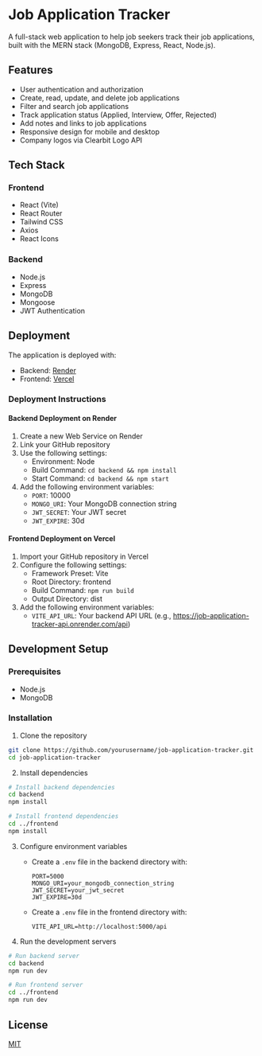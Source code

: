 # Job Application Tracker

A full-stack web application to help job seekers track their job applications, built with the MERN stack (MongoDB, Express, React, Node.js).

## Features

- User authentication and authorization
- Create, read, update, and delete job applications
- Filter and search job applications
- Track application status (Applied, Interview, Offer, Rejected)
- Add notes and links to job applications
- Responsive design for mobile and desktop
- Company logos via Clearbit Logo API

## Tech Stack

### Frontend
- React (Vite)
- React Router
- Tailwind CSS
- Axios
- React Icons

### Backend
- Node.js
- Express
- MongoDB
- Mongoose
- JWT Authentication

## Deployment

The application is deployed with:
- Backend: [Render](https://render.com)
- Frontend: [Vercel](https://vercel.com)

### Deployment Instructions

#### Backend Deployment on Render

1. Create a new Web Service on Render
2. Link your GitHub repository
3. Use the following settings:
   - Environment: Node
   - Build Command: `cd backend && npm install`
   - Start Command: `cd backend && npm start`
4. Add the following environment variables:
   - `PORT`: 10000
   - `MONGO_URI`: Your MongoDB connection string
   - `JWT_SECRET`: Your JWT secret
   - `JWT_EXPIRE`: 30d

#### Frontend Deployment on Vercel

1. Import your GitHub repository in Vercel
2. Configure the following settings:
   - Framework Preset: Vite
   - Root Directory: frontend
   - Build Command: `npm run build`
   - Output Directory: dist
3. Add the following environment variables:
   - `VITE_API_URL`: Your backend API URL (e.g., https://job-application-tracker-api.onrender.com/api)

## Development Setup

### Prerequisites

- Node.js
- MongoDB

### Installation

1. Clone the repository
```bash
git clone https://github.com/yourusername/job-application-tracker.git
cd job-application-tracker
```

2. Install dependencies
```bash
# Install backend dependencies
cd backend
npm install

# Install frontend dependencies
cd ../frontend
npm install
```

3. Configure environment variables
   - Create a `.env` file in the backend directory with:
     ```
     PORT=5000
     MONGO_URI=your_mongodb_connection_string
     JWT_SECRET=your_jwt_secret
     JWT_EXPIRE=30d
     ```
   - Create a `.env` file in the frontend directory with:
     ```
     VITE_API_URL=http://localhost:5000/api
     ```

4. Run the development servers
```bash
# Run backend server
cd backend
npm run dev

# Run frontend server
cd ../frontend
npm run dev
```

## License

[MIT](LICENSE) 